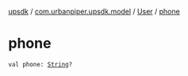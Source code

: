 [upsdk](../../index.md) / [com.urbanpiper.upsdk.model](../index.md) / [User](index.md) / [phone](./phone.md)

# phone

`val phone: `[`String`](https://kotlinlang.org/api/latest/jvm/stdlib/kotlin/-string/index.html)`?`